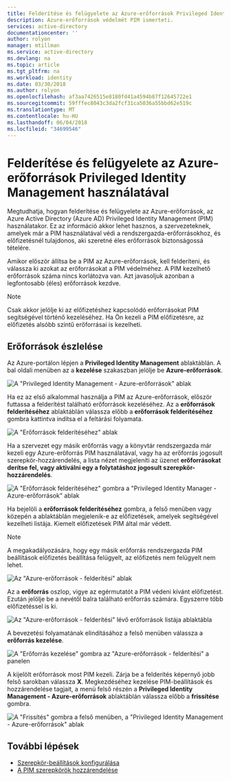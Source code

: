 ```yaml
---
title: Felderítése és felügyelete az Azure-erőforrások Privileged Identity Management használatával |} Microsoft Docs
description: Azure-erőforrások védelmét PIM ismerteti.
services: active-directory
documentationcenter: ''
author: rolyon
manager: mtillman
ms.service: active-directory
ms.devlang: na
ms.topic: article
ms.tgt_pltfrm: na
ms.workload: identity
ms.date: 03/30/2018
ms.author: rolyon
ms.openlocfilehash: af3aa7426515e8180fd41a4594b87f12645722e1
ms.sourcegitcommit: 59fffec8043c3da2fcf31ca5036a55bbd62e519c
ms.translationtype: MT
ms.contentlocale: hu-HU
ms.lasthandoff: 06/04/2018
ms.locfileid: "34699546"
---
```

# <a name="discover-and-manage-azure-resources-by-using-privileged-identity-management"></a>Felderítése és felügyelete az Azure-erőforrások Privileged Identity Management használatával

Megtudhatja, hogyan felderítése és felügyelete az Azure-erőforrások, az Azure Active Directory (Azure AD) Privileged Identity Management (PIM) használatakor. Ez az információ akkor lehet hasznos, a szervezeteknek, amelyek már a PIM használatával védi a rendszergazda-erőforrásokhoz, és előfizetésnél tulajdonos, aki szeretné éles erőforrások biztonságossá tételére.

Amikor először állítsa be a PIM az Azure-erőforrások, kell felderíteni, és válassza ki azokat az erőforrásokat a PIM védelméhez. A PIM kezelhető erőforrások száma nincs korlátozva van. Azt javasoljuk azonban a legfontosabb (éles) erőforrások kezdve.

> [!NOTE]
> Csak akkor jelölje ki az előfizetéshez kapcsolódó erőforrásokat PIM segítségével történő kezeléséhez. Ha Ön kezeli a PIM előfizetésre, az előfizetés alsóbb szintű erőforrásai is kezelheti.

## <a name="discover-resources"></a>Erőforrások észlelése

Az Azure-portálon lépjen a **Privileged Identity Management** ablaktáblán. A bal oldali menüben az a **kezelése** szakaszban jelölje be **Azure-erőforrások**.

![A "Privileged Identity Management - Azure-erőforrások" ablak](media/azure-pim-resource-rbac/aadpim_manage_azure_resources.png)

Ha ez az első alkalommal használja a PIM az Azure-erőforrások, először futtassa a felderítést található erőforrások kezeléséhez. Az a **erőforrások felderítéséhez** ablaktáblán válassza előbb a **erőforrások felderítéséhez** gombra kattintva indítsa el a feltárási folyamata.

![A "Erőforrások felderítéséhez" ablak](media/azure-pim-resource-rbac/aadpim_first_run_discovery.png)

Ha a szervezet egy másik erőforrás vagy a könyvtár rendszergazda már kezeli egy Azure-erőforrás PIM használatával, vagy ha az erőforrás jogosult szerepkör-hozzárendelés, a lista nézet megjeleníti az üzenet **erőforrásokat derítse fel, vagy aktiválni egy a folytatáshoz jogosult szerepkör-hozzárendelés**. 

![A "Erőforrások felderítéséhez" gombra a "Privileged Identity Manager - Azure-erőforrások" ablak](media/azure-pim-resource-rbac/aadpim_discover_eligible_not_active.png)

Ha bejelöli a **erőforrások felderítéséhez** gombra, a felső menüben vagy közepén a ablaktáblán megjelenik-e az előfizetések, amelyek segítségével kezelheti listája. Kiemelt előfizetések PIM által már védett.

> [!NOTE]
> A megakadályozására, hogy egy másik erőforrás rendszergazda PIM beállítások előfizetés beállítása felügyelt, az előfizetés nem felügyelt nem lehet.

![Az "Azure-erőforrások - felderítési" ablak](media/azure-pim-resource-rbac/aadpim_discovery_some_selected.png)

Az a **erőforrás** oszlop, vigye az egérmutatót a PIM védeni kívánt előfizetést. Ezután jelölje be a nevétől balra található erőforrás számára. Egyszerre több előfizetéssel is ki.

![Az "Azure-erőforrások - felderítési" lévő erőforrások listája ablaktábla](media/azure-pim-resource-rbac/aadpim_discovery_all_selected.png)

A bevezetési folyamatának elindításához a felső menüben válassza a **erőforrás kezelése**.

![A "Erőforrás kezelése" gombra az "Azure-erőforrások - felderítési" a panelen](media/azure-pim-resource-rbac/aadpim_discovery_click_manage.png)

A kijelölt erőforrások most PIM kezeli. Zárja be a felderítés képernyő jobb felső sarokban válassza **X**. Megkezdéséhez kezelése PIM-beállítások és hozzárendelése tagjait, a menü felső részén a **Privileged Identity Management - Azure-erőforrások** ablaktáblán válassza előbb a **frissítése** gombra.

![A "Frissítés" gombra a felső menüben, a "Privileged Identity Management - Azure-erőforrások" ablak](media/azure-pim-resource-rbac/aadpim_discovery_resources_refresh.png)

## <a name="next-steps"></a>További lépések

- [Szerepkör-beállítások konfigurálása](pim-resource-roles-configure-role-settings.md)
- [A PIM szerepkörök hozzárendelése](pim-resource-roles-assign-roles.md)
